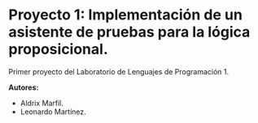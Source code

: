 # Proyecto 1: Implementación de un asistente de pruebas para la lógica proposicional.

Primer proyecto del Laboratorio de Lenguajes de Programación 1.

**Autores:**
* Aldrix Marfil.
* Leonardo Martínez.

